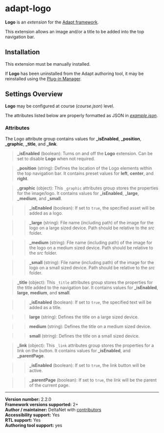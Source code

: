# adapt-logo

**Logo** is an *extension* for the [Adapt framework](https://github.com/adaptlearning/adapt_framework).   

This extension allows an image and/or a title to be added into the top navigation bar.

## Installation

This extension must be manually installed.

If **Logo** has been uninstalled from the Adapt authoring tool, it may be reinstalled using the [Plug-in Manager](https://github.com/adaptlearning/adapt_authoring/wiki/Plugin-Manager).  

## Settings Overview

**Logo** may be configured at course (*course.json*) level.

The attributes listed below are properly formatted as JSON in [*example.json*](https://github.com/deltanet/adapt-logo/blob/master/example.json).  

### Attributes

The Logo attribute group contains values for **_isEnabled**, **_position**, **_graphic**, **_title**, and **_link**.

>**_isEnabled** (boolean):  Turns on and off the **Logo** extension. Can be set to disable **Logo** when not required.

>**_position** (string):  Defines the location of the Logo elements within the top navigation bar. It contains preset values for **left**, **center**, and **right**.

>**_graphic** (object): This `_graphic` attributes group stores the properties for the image/logo. It contains values for **_isEnabled**, **_large**, **_medium**, and **_small**.  

>>**_isEnabled** (boolean):  If set to `true`, the specified asset will be added as a logo.

>>**_large** (string): File name (including path) of the image for the logo on a large sized device. Path should be relative to the *src* folder.  

>>**_medium** (string): File name (including path) of the image for the logo on a medium sized device. Path should be relative to the *src* folder.

>>**_small** (string): File name (including path) of the image for the logo on a small sized device. Path should be relative to the *src* folder.

>**_title** (object): This `_title` attributes group stores the properties for the title added to the navigation bar. It contains values for **_isEnabled**, **large**, **medium**, and **small**.  

>>**_isEnabled** (boolean):  If set to `true`, the specified text will be added as a title.

>>**large** (string): Defines the title on a large sized device.  

>>**medium** (string): Defines the title on a medium sized device.  

>>**small** (string): Defines the title on a small sized device.  

>**_link** (object): This `_link` attributes group stores the properties for a link on the button. It contains values for **_isEnabled**, and **_parentPage**.  

>>**_isEnabled** (boolean):  If set to `true`, the link button will be active.

>>**_parentPage** (boolean):  If set to `true`, the link will be the parent of the current page.

----------------------------
**Version number:**  2.2.0    
**Framework versions supported:**  2+    
**Author / maintainer:** DeltaNet with [contributors](https://github.com/deltanet/adapt-logo/graphs/contributors)     
**Accessibility support:** Yes  
**RTL support:** Yes  
**Authoring tool support:** yes
